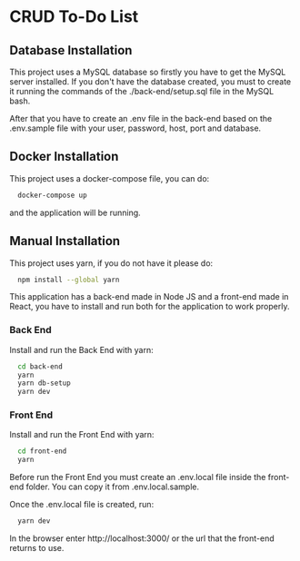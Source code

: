 # CRUD To-Do List

## Database Installation

This project uses a MySQL database so firstly you have to get the MySQL server installed. If you don't have the database created, you must to create it running the commands of the ./back-end/setup.sql file in the MySQL bash.

After that you have to create an .env file in the back-end based on the .env.sample file with your
user, password, host, port and database.

## Docker Installation

This project uses a docker-compose file, you can do:

```bash
  docker-compose up
```

and the application will be running.

## Manual Installation

This project uses yarn, if you do not have it please do:

```bash
  npm install --global yarn
```

This application has a back-end made in Node JS and a front-end made in React, you have to install and run both for the application to work properly.

### Back End

Install and run the Back End with yarn:

```bash
  cd back-end
  yarn
  yarn db-setup
  yarn dev
```

### Front End

Install and run the Front End with yarn:

```bash
  cd front-end
  yarn
```

Before run the Front End you must create an .env.local file inside the front-end folder. You can copy it from .env.local.sample.

Once the .env.local file is created, run:

```bash
  yarn dev
```

In the browser enter http://localhost:3000/ or the url that the front-end returns to use.

